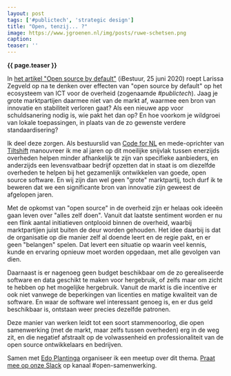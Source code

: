 ```yaml
---
layout: post
tags: ['#publictech', 'strategic design']
title: "Open, tenzij... ?"
image: https://www.jgroenen.nl/img/posts/ruwe-schetsen.png
caption:
teaser: ''
---
```

<strong>{{ page.teaser }}</strong>

In [het artikel "Open source by default"](https://ibestuur.nl/weblog/open-source-by-default) (iBestuur, 25 juni 2020) roept Larissa Zegveld op na te denken over effecten van "open source by default" op het ecosysteem van ICT voor de overheid (zogenaamde *#publictech*). Jaag je grote marktpartijen daarmee niet van de markt af, waarmee een bron van innovatie en stabiliteit verloren gaat? Als een nieuwe app voor schuldsanering nodig is, wie pakt het dan op? En hoe voorkom je wildgroei van lokale toepassingen, in plaats van de zo gewenste verdere standaardisering?

Ik deel deze zorgen. Als bestuurslid van [Code for NL](https://codefor.nl) en mede-oprichter van [Tiltshift](https://www.tiltshift.nl) manouvreer ik me al jaren op dit moeilijke snijvlak tussen enerzijds overheden helpen minder afhankelijk te zijn van specifieke aanbieders, en anderzijds een levensvatbaar bedrijf opzetten dat in staat is om diezelfde overheden te helpen bij het gezamenlijk ontwikkelen van goede, open source software. En wij zijn dan wel geen "grote" marktpartij, toch durf ik te beweren dat we een significante bron van innovatie zijn geweest de afgelopen jaren.

Met de opkomst van "open source" in de overheid zijn er helaas ook ideeën gaan leven over "alles zelf doen". Vanuit dat laatste sentiment worden er nu een flink aantal initiatieven ontplooid binnen de overheid, waarbij marktpartijen juist buiten de deur worden gehouden. Het idee daarbij is dat de organisatie op die manier zelf al doende leert en de regie pakt, en er geen "belangen" spelen. Dat levert een situatie op waarin veel kennis, kunde en ervaring opnieuw moet worden opgedaan, met alle gevolgen van dien.

Daarnaast is er nagenoeg geen budget beschikbaar om de zo gerealiseerde software en data geschikt te maken voor hergebruik, of zelfs maar om zicht te hebben op het mogelijke hergebruik. Vanuit de markt is die incentive er ook niet vanwege de beperkingen van licenties en matige kwaliteit van de software. En waar de software wel interessant genoeg is, en er dus geld beschikbaar is, ontstaan weer precies dezelfde patronen.

Deze manier van werken leidt tot een soort stammenoorlog, die open samenwerking (met de markt, maar zelfs tussen overheden) erg in de weg zit, en die negatief afstraalt op de volwassenheid en professionaliteit van de open source ontwikkelaars en bedrijven.

Samen met [Edo Plantinga](https://ibestuur.nl/auteur/edo-plantinga) organiseer ik een meetup over dit thema. [Praat mee op onze Slack](https://praatmee.codefor.nl) op kanaal #open-samenwerking.
